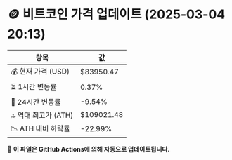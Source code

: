 # 🪙 비트코인 가격 업데이트 (2025-03-04 20:13)

| 항목                | 값 |
|--------------------|----------------|
| 💰 현재 가격 (USD) | $83950.47 |
| ⏳ 1시간 변동률    | 0.37% |
| 📆 24시간 변동률   | -9.54% |
| 🔝 역대 최고가 (ATH) | $109021.48 |
| 📉 ATH 대비 하락률 | -22.99% |

🔄 **이 파일은 GitHub Actions에 의해 자동으로 업데이트됩니다.**
